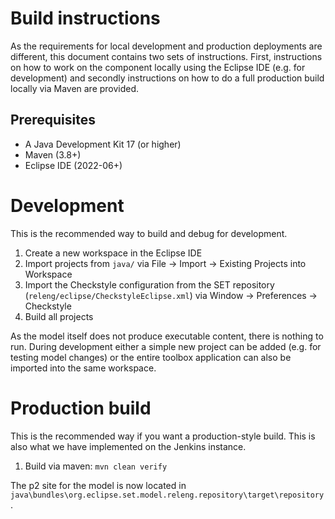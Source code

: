 # Build instructions

As the requirements for local development and production deployments are different, this document contains two sets of instructions.
First, instructions on how to work on the component locally using the Eclipse IDE (e.g. for development) and secondly instructions on how to do a full production build locally via Maven are provided. 

## Prerequisites

- A Java Development Kit 17 (or higher)
- Maven (3.8+) 
- Eclipse IDE (2022-06+)

# Development

This is the recommended way to build and debug for development. 

1. Create a new workspace in the Eclipse IDE
2. Import projects from `java/` via File -> Import -> Existing Projects into Workspace
3. Import the Checkstyle configuration from the SET repository (`releng/eclipse/CheckstyleEclipse.xml`) via Window -> Preferences -> Checkstyle
4. Build all projects

As the model itself does not produce executable content, there is nothing to run. During development either a simple new project can be added (e.g. for testing model changes) or the entire toolbox application can also be imported into the same workspace. 

# Production build

This is the recommended way if you want a production-style build. This is also what we have implemented on the Jenkins instance. 

1. Build via maven: `mvn clean verify`

The p2 site for the model is now located in `java\bundles\org.eclipse.set.model.releng.repository\target\repository`. 